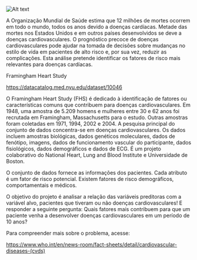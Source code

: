 
![Alt text](/C:\Users\Usuario\Projetos\Statistical-Modeling-Cardiovascular-Diseases\imagen.jpg?raw=true "Optional Title")

A Organização Mundial de Saúde estima que 12 milhões de mortes ocorrem em todo o mundo, todos os anos devido a doenças cardíacas. Metade das mortes nos Estados Unidos e em outros países desenvolvidos se deve a doenças cardiovasculares. O prognóstico precoce de doenças cardiovasculares pode ajudar na tomada de decisões sobre mudanças no estilo de vida em pacientes de alto risco e, por sua vez, reduzir as complicações. Esta análise pretende identificar os fatores de risco mais relevantes para doenças cardíacas.

Framingham Heart Study

https://datacatalog.med.nyu.edu/dataset/10046

O Framingham Heart Study (FHS) é dedicado à identificação de fatores ou características comuns que contribuem para doenças cardiovasculares. Em 1948, uma amostra de 5.209 homens e mulheres entre 30 e 62 anos foi recrutada em Framingham, Massachusetts para o estudo. Outras amostras foram coletadas em 1971, 1994, 2002 e 2004. A pesquisa principal do conjunto de dados concentra-se em doenças cardiovasculares. Os dados incluem amostras biológicas, dados genéticos moleculares, dados de fenótipo, imagens, dados de funcionamento vascular do participante, dados fisiológicos, dados demográficos e dados de ECG. É um projeto colaborativo do National Heart, Lung and Blood Institute e Universidade de Boston.

O conjunto de dados fornece as informações dos pacientes. Cada atributo é um fator de risco potencial. Existem fatores de risco demográficos, comportamentais e médicos.

O objetivo do projeto é analisar a relação das variáveis preditoras com a variável alvo, pacientes que tiveram ou não doenças cardiovasculares! E responder a seguinte pergunta: Quais fatores mais contribuem para que um paciente venha a desenvolver doenças cardiovasculares em um período de 10 anos?

Para compreender mais sobre o problema, acesse:

https://www.who.int/en/news-room/fact-sheets/detail/cardiovascular-diseases-(cvds)
